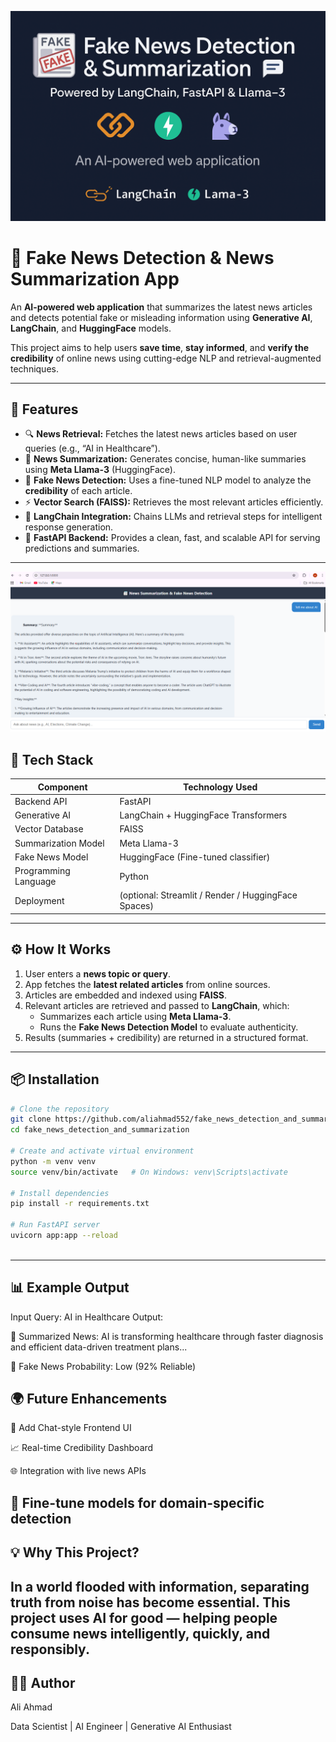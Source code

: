 ![Fake News Detection & Summarization](./static/images/banner.png)
# 📰 Fake News Detection & News Summarization App

An **AI-powered web application** that summarizes the latest news articles and detects potential fake or misleading information using **Generative AI**, **LangChain**, and **HuggingFace** models.  

This project aims to help users **save time**, **stay informed**, and **verify the credibility** of online news using cutting-edge NLP and retrieval-augmented techniques.

---

## 🚀 Features

- 🔍 **News Retrieval:** Fetches the latest news articles based on user queries (e.g., “AI in Healthcare”).  
- 🧠 **News Summarization:** Generates concise, human-like summaries using **Meta Llama-3** (HuggingFace).  
- 🧾 **Fake News Detection:** Uses a fine-tuned NLP model to analyze the **credibility** of each article.  
- ⚡ **Vector Search (FAISS):** Retrieves the most relevant articles efficiently.  
- 🧩 **LangChain Integration:** Chains LLMs and retrieval steps for intelligent response generation.  
- 💬 **FastAPI Backend:** Provides a clean, fast, and scalable API for serving predictions and summaries.  

---
![Fake News Detection & Summarization](./static/images/form.png)
## 🧠 Tech Stack

| Component | Technology Used |
|------------|----------------|
| Backend API | FastAPI |
| Generative AI | LangChain + HuggingFace Transformers |
| Vector Database | FAISS |
| Summarization Model | Meta Llama-3 |
| Fake News Model | HuggingFace (Fine-tuned classifier) |
| Programming Language | Python |
| Deployment | (optional: Streamlit / Render / HuggingFace Spaces) |

---

## ⚙️ How It Works

1. User enters a **news topic or query**.  
2. App fetches the **latest related articles** from online sources.  
3. Articles are embedded and indexed using **FAISS**.  
4. Relevant articles are retrieved and passed to **LangChain**, which:  
   - Summarizes each article using **Meta Llama-3**.  
   - Runs the **Fake News Detection Model** to evaluate authenticity.  
5. Results (summaries + credibility) are returned in a structured format.

---

## 📦 Installation

```bash
# Clone the repository
git clone https://github.com/aliahmad552/fake_news_detection_and_summarization.git
cd fake_news_detection_and_summarization

# Create and activate virtual environment
python -m venv venv
source venv/bin/activate   # On Windows: venv\Scripts\activate

# Install dependencies
pip install -r requirements.txt

# Run FastAPI server
uvicorn app:app --reload



```
---
## 📊 Example Output

Input Query: AI in Healthcare
Output:

📰 Summarized News: AI is transforming healthcare through faster diagnosis and efficient data-driven treatment plans...

🧾 Fake News Probability: Low (92% Reliable)

## 🌍 Future Enhancements

💬 Add Chat-style Frontend UI

📈 Real-time Credibility Dashboard

🌐 Integration with live news APIs

🧠 Fine-tune models for domain-specific detection
---
## 💡 Why This Project?

In a world flooded with information, separating truth from noise has become essential.
This project uses AI for good — helping people consume news intelligently, quickly, and responsibly.
--
## 👨‍💻 Author

Ali Ahmad

Data Scientist | AI Engineer | Generative AI Enthusiast
